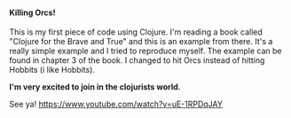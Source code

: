 #### Killing Orcs!

This is my first piece of code using Clojure. I'm reading a book called "Clojure for the Brave and True" and this is an example from there. It's a really simple example and I tried to reproduce myself. The example can be found in chapter 3 of the book. I changed to hit Orcs instead of hitting Hobbits (i like Hobbits).

**I'm very excited to join in the clojurists world.**

See ya!
https://www.youtube.com/watch?v=uE-1RPDqJAY
